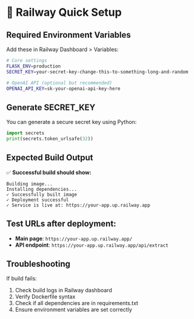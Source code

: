 # 🚀 Railway Quick Setup

## Required Environment Variables

Add these in Railway Dashboard > Variables:

```bash
# Core settings
FLASK_ENV=production
SECRET_KEY=your-secret-key-change-this-to-something-long-and-random

# OpenAI API (optional but recommended)
OPENAI_API_KEY=sk-your-openai-api-key-here
```

## Generate SECRET_KEY

You can generate a secure secret key using Python:

```python
import secrets
print(secrets.token_urlsafe(32))
```

## Expected Build Output

✅ **Successful build should show:**
```
Building image...
Installing dependencies...
✓ Successfully built image
✓ Deployment successful
✓ Service is live at: https://your-app.up.railway.app
```

## Test URLs after deployment:

- **Main page**: `https://your-app.up.railway.app/`
- **API endpoint**: `https://your-app.up.railway.app/api/extract`

## Troubleshooting

If build fails:
1. Check build logs in Railway dashboard
2. Verify Dockerfile syntax
3. Check if all dependencies are in requirements.txt
4. Ensure environment variables are set correctly 
